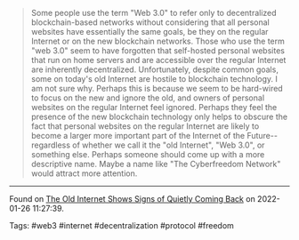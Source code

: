 > Some people use the term "Web 3.0" to refer only to decentralized blockchain-based networks without considering that all personal websites have essentially the same goals, be they on the regular Internet or on the new blockchain networks. Those who use the term "web 3.0" seem to have forgotten that self-hosted personal websites that run on home servers and are accessible over the regular Internet are inherently decentralized. Unfortunately, despite common goals, some on today's old Internet are hostile to blockchain technology. I am not sure why. Perhaps this is because we seem to be hard-wired to focus on the new and ignore the old, and owners of personal websites on the regular Internet feel ignored. Perhaps they feel the presence of the new blockchain technology only helps to obscure the fact that personal websites on the regular Internet are likely to become a larger more important part of the Internet of the Future--regardless of whether we call it the "old Internet", "Web 3.0", or something else. Perhaps someone should come up with a more descriptive name. Maybe a name like "The Cyberfreedom Network" would attract more attention.

---
Found on [The Old Internet Shows Signs of Quietly Coming Back](https://cheapskatesguide.org/articles/old-internet-coming-back.html) on 2022-01-26 11:27:39.

Tags: #web3 #internet #decentralization #protocol #freedom